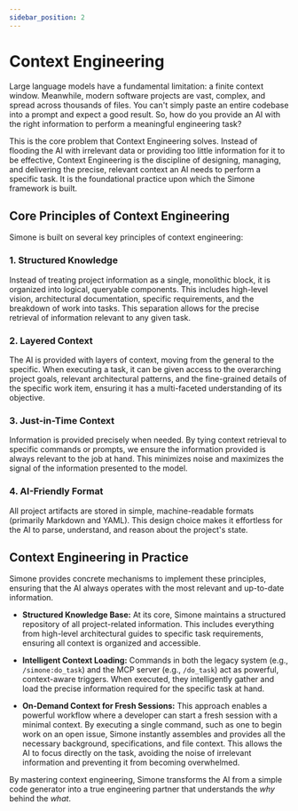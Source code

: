 ```yaml
---
sidebar_position: 2
---
```


# Context Engineering

Large language models have a fundamental limitation: a finite context window. Meanwhile, modern software projects are vast, complex, and spread across thousands of files. You can't simply paste an entire codebase into a prompt and expect a good result. So, how do you provide an AI with the right information to perform a meaningful engineering task?

This is the core problem that Context Engineering solves. Instead of flooding the AI with irrelevant data or providing too little information for it to be effective, Context Engineering is the discipline of designing, managing, and delivering the precise, relevant context an AI needs to perform a specific task. It is the foundational practice upon which the Simone framework is built.

## Core Principles of Context Engineering

Simone is built on several key principles of context engineering:

### 1. Structured Knowledge

Instead of treating project information as a single, monolithic block, it is organized into logical, queryable components. This includes high-level vision, architectural documentation, specific requirements, and the breakdown of work into tasks. This separation allows for the precise retrieval of information relevant to any given task.

### 2. Layered Context

The AI is provided with layers of context, moving from the general to the specific. When executing a task, it can be given access to the overarching project goals, relevant architectural patterns, and the fine-grained details of the specific work item, ensuring it has a multi-faceted understanding of its objective.

### 3. Just-in-Time Context

Information is provided precisely when needed. By tying context retrieval to specific commands or prompts, we ensure the information provided is always relevant to the job at hand. This minimizes noise and maximizes the signal of the information presented to the model.

### 4. AI-Friendly Format

All project artifacts are stored in simple, machine-readable formats (primarily Markdown and YAML). This design choice makes it effortless for the AI to parse, understand, and reason about the project's state.

## Context Engineering in Practice

Simone provides concrete mechanisms to implement these principles, ensuring that the AI always operates with the most relevant and up-to-date information.

*   **Structured Knowledge Base:** At its core, Simone maintains a structured repository of all project-related information. This includes everything from high-level architectural guides to specific task requirements, ensuring all context is organized and accessible.

*   **Intelligent Context Loading:** Commands in both the legacy system (e.g., `/simone:do_task`) and the MCP server (e.g., `/do_task`) act as powerful, context-aware triggers. When executed, they intelligently gather and load the precise information required for the specific task at hand.

*   **On-Demand Context for Fresh Sessions:** This approach enables a powerful workflow where a developer can start a fresh session with a minimal context. By executing a single command, such as one to begin work on an open issue, Simone instantly assembles and provides all the necessary background, specifications, and file context. This allows the AI to focus directly on the task, avoiding the noise of irrelevant information and preventing it from becoming overwhelmed.

By mastering context engineering, Simone transforms the AI from a simple code generator into a true engineering partner that understands the *why* behind the *what*.